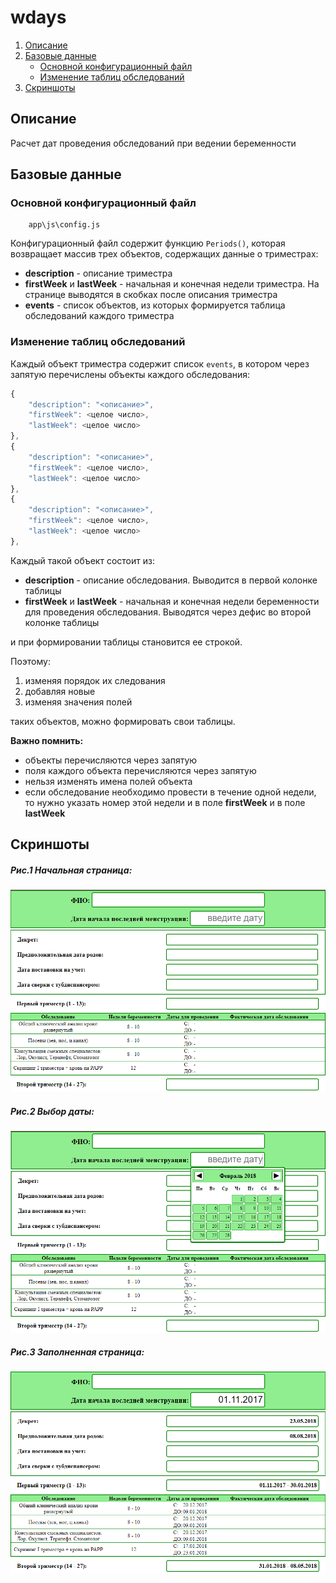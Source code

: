 # wdays

1. [Описание](#Описание)
2. [Базовые данные](#Базовые-данные)
    - [Основной конфигурационный файл](#Основной-конфигурационный-файл)
    - [Изменение таблиц обследований](#Изменение-таблиц-обследований)
3. [Скриншоты](#Скриншоты)

## <a name="Описание">Описание</a>
Расчет дат проведения обследований при ведении беременности

## <a name="Базовые-данные">Базовые данные</a>
### <a name="Основной-конфигурационный-файл">Основной конфигурационный файл</a>
```
    app\js\config.js
```

Конфигурационный файл содержит функцию `Periods()`, которая возвращает массив трех объектов, содержащих данные о триместрах:

- **description** - описание триместра
- **firstWeek** и **lastWeek** - начальная и конечная недели триместра. На странице выводятся в скобках после описания триместра
- **events** - список объектов, из которых формируется таблица обследований каждого триместра

### <a name="Изменение-таблиц-обследований">Изменение таблиц обследований</a>
Каждый объект триместра содержит список `events`, в котором через запятую перечислены объекты каждого обследования:

```javascript
{
    "description": "<описание>",
    "firstWeek": <целое число>,
    "lastWeek": <целое число>
},
{
    "description": "<описание>",
    "firstWeek": <целое число>,
    "lastWeek": <целое число>
},
{
    "description": "<описание>",
    "firstWeek": <целое число>,
    "lastWeek": <целое число>
},
```

Каждый такой объект состоит из:

- **description** - описание обследования. Выводится в первой колонке таблицы
- **firstWeek** и **lastWeek** - начальная и конечная недели беременности для проведения обследования. Выводятся через дефис во второй колонке таблицы

и при формировании таблицы становится ее строкой.

Поэтому:

1. изменяя порядок их следования
2. добавляя новые
3. изменяя значения полей

таких объектов, можно формировать свои таблицы.

**Важно помнить:**
- объекты перечисляются через запятую
- поля каждого объекта перечисляются через запятую
- нельзя изменять имена полей объекта
- если обследование необходимо провести в течение одной недели, то нужно указать номер этой недели и в поле **firstWeek** и в поле **lastWeek**

## <a name="Скриншоты">Скриншоты</a>
##### Рис.1 Начальная страница:
![Начальная страница](./screenshoots/interface.png "Начальная страница")
##### Рис.2 Выбор даты:
![Выбор даты](./screenshoots/datepicker.png "Выбор даты")
##### Рис.3 Заполненная страница:
![Заполненная страница](./screenshoots/dates.png "Заполненная страница")